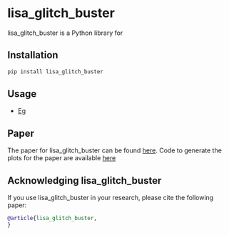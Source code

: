 # lisa_glitch_buster

lisa_glitch_buster is a Python library for

## Installation

```bash
pip install lisa_glitch_buster
```

## Usage

- [Eg]()

## Paper

The paper for lisa_glitch_buster can be found [here](https://arxiv.org/abs/2109.14889).
Code to generate the plots for the paper are available [here](paper_plots.ipynb)


## Acknowledging lisa_glitch_buster
If you use lisa_glitch_buster in your research, please cite the following paper:
```bibtex
@article{lisa_glitch_buster,
}
```
